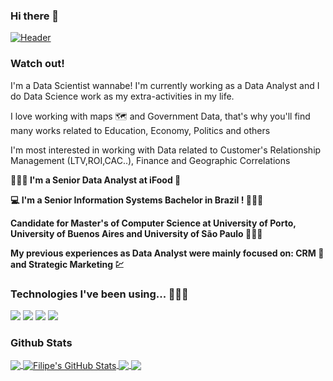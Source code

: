 ### Hi there 👋

<!--
**FilipeSquire/FilipeSquire** is a ✨ _special_ ✨ repository because its `README.md` (this file) appears on your GitHub profile.

Here are some ideas to get you started:

- 🔭 I’m currently working on ...
- 🌱 I’m currently learning ...
- 👯 I’m looking to collaborate on ...
- 🤔 I’m looking for help with ...
- 💬 Ask me about ...
- 📫 How to reach me: ...
- 😄 Pronouns: ...
- ⚡ Fun fact: ...
-->

[![Header](https://raw.githubusercontent.com/MartinHeinz/<OWNER>/<OWNER>/readme_header.png "Header")](https://some-url.dev/)

### Watch out!

I'm a Data Scientist wannabe! I'm currently working as a Data Analyst and I do Data Science work as my extra-activities in my life.

I love working with maps 🗺️ and Government Data, that's why you'll find many works related to Education, Economy, Politics and others

I'm most interested in working with Data related to Customer's Relationship Management (LTV,ROI,CAC..), Finance and Geographic Correlations

<b> 🧑🏻‍💼 I'm a Senior Data Analyst at iFood  🍕 </b>

<b> 💻 I'm a Senior Information Systems Bachelor in Brazil ! 👨🏻‍🎓 </b>

<b> Candidate for Master's of Computer Science at University of Porto, University of Buenos Aires and University of São Paulo 👨🏻‍🔬 </b>

<b> My previous experiences as Data Analyst were mainly focused on: CRM 💌 and Strategic Marketing 💹 </b>


### Technologies I've been using... 👨🏻‍💻
![](https://img.shields.io/badge/<OS>-<Windows>-informational?style=flat&logo=<LOGO_NAME>&logoColor=white&color=2bbc8a)
![](https://img.shields.io/badge/<Languages>-<Python|PySpark|SQL>-informational?style=flat&logo=<LOGO_NAME>&logoColor=white&color=2bbc8a)
![](https://img.shields.io/badge/<BI>-<PowerBI|Tableau|GDataStudio>-informational?style=flat&logo=<LOGO_NAME>&logoColor=white&color=2bbc8a)
![](https://img.shields.io/badge/<Analytics>-<Databricks>-informational?style=flat&logo=<LOGO_NAME>&logoColor=white&color=2bbc8a)

### Github Stats

<a href="https://github.com/FilipeSquire/FilipeSquire">
  <img align="center" src="https://github-readme-stats.vercel.app/api/top-langs/?username=FilipeSquire&hide=java,html,tex&title_color=ffffff&text_color=c9cacc&icon_color=2bbc8a&bg_color=1d1f21&langs_count=3" />
</a>
<a href="https://github.com/FilipeSquire/FilipeSquire">
  <img align="center" src="https://github-readme-stats.vercel.app/api?username=FilipeSquire&show_icons=true&line_height=27&count_private=true&title_color=ffffff&text_color=c9cacc&icon_color=2bbc8a&bg_color=1d1f21" alt="Filipe's GitHub Stats" />
</a>

<a href="https://github.com/FilipeSquire/python-project-blueprint">
  <img align="center" src="https://github-readme-stats.vercel.app/api/pin/?username=FilipeSquire&repo=python-project-blueprint&title_color=ffffff&text_color=c9cacc&icon_color=2bbc8a&bg_color=1d1f21" />
</a>


<a href="https://github.com/FilipeSquire/go-project-blueprint">
  <img align="center" src="https://github-readme-stats.vercel.app/api/pin/?username=FilipeSquire&repo=go-project-blueprint&title_color=ffffff&text_color=c9cacc&icon_color=2bbc8a&bg_color=1d1f21" />
</a>    
